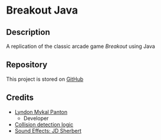 # Breakout Java

## Description

A replication of the classic arcade game _Breakout_ using Java

## Repository

This project is stored on [GitHub](https://github.com/lyndonpanton/breakout-java)

## Credits

- [Lyndon Mykal Panton](https://github.com/lyndonpanton/)
    - Developer
- [Collision detection logic](https://stackoverflow.com/a/402010)
- [Sound Effects: JD Sherbert](https://jdsherbert.itch.io/ultimate-ui-sfx-pack)
